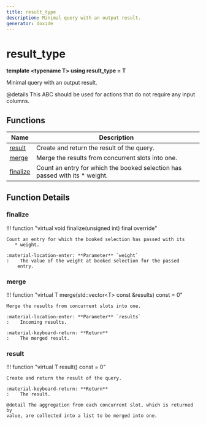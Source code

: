 ```yaml
---
title: result_type
description: Minimal query with an output result.
generator: doxide
---
```



# result_type

**template &lt;typename T&gt; using result_type = T**



Minimal query with an output result.

@details This ABC should be used for actions that do not require any input
columns.



## Functions

| Name | Description |
| ---- | ----------- |
| [result](#result) | Create and return the result of the query. |
| [merge](#merge) | Merge the results from concurrent slots into one. |
| [finalize](#finalize) | Count an entry for which the booked selection has passed with its * weight. |

## Function Details

### finalize<a name="finalize"></a>
!!! function "virtual void finalize(unsigned int) final override"

    
    
    Count an entry for which the booked selection has passed with its
       * weight.
    
    :material-location-enter: **Parameter** `weight`
    :    The value of the weight at booked selection for the passed
        entry.
        
    

### merge<a name="merge"></a>
!!! function "virtual T merge(std::vector&lt;T&gt; const &amp;results) const = 0"

    
    
    Merge the results from concurrent slots into one.
    
    :material-location-enter: **Parameter** `results`
    :    Incoming results.
    
    :material-keyboard-return: **Return**
    :    The merged result.
    
    

### result<a name="result"></a>
!!! function "virtual T result() const = 0"

    
    
    Create and return the result of the query.
    
    :material-keyboard-return: **Return**
    :    The result.
    
    @detail The aggregation from each concurrent slot, which is returned by
    value, are collected into a list to be merged into one.
    
    

